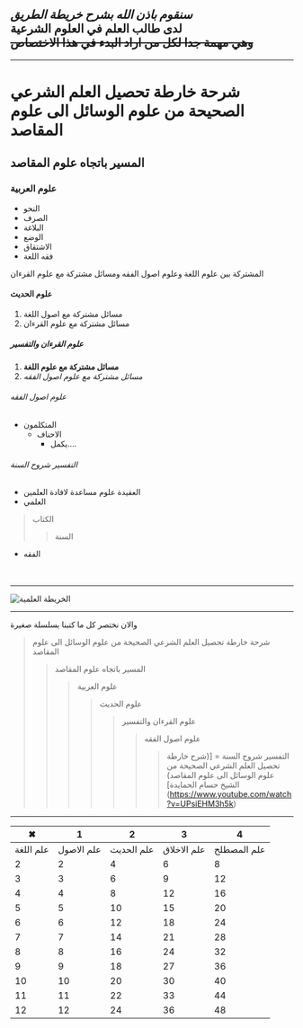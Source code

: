 
*سنقوم باذن الله بشرح خريطة الطريق* <br>لدى طالب العلم 
**في العلوم الشرعية**<br>
~~وهي مهمة جدا لكل من اراد البدء في هذا الاختصاص~~
-
___
# شرحة خارطة تحصيل العلم الشرعي الصحيحة من علوم الوسائل الى علوم المقاصد
## المسير باتجاه علوم المقاصد 
### علوم العربية 
<!--ul-->
 - النحو
 - الصرف
 - البلاغة
 - الوضع
 - الاشتقاق
 - فقه اللغة
 <p>المشتركة بين علوم اللغة وعلوم اصول الفقه ومسائل مشتركة مع علوم القرءان 
  </p>
 
 #### علوم الحديث
 <!-- ol-->
 1. مسائل مشتركة مع اصول اللغة 
 2. مسائل مشتركة مع علوم القرءان 

 ##### علوم القرءان والتفسير 
 1. **مسائل مشتركة مع علوم اللغة**
 2. *مسائل مشتركة مع علوم اصول الفقه*

 ###### علوم اصول الفقه 
 - المتكلمون
   - الاحناف 
       - يكمل....
 
 ###### التفسير شروح السنة 
 - العقيدة علوم مساعدة لافادة العلمين 
 - العلمي 
 >الكتاب 
 >> السنة
 - الفقه <br><br><br>
 ---
 <img alt="الخريطة العلمية" src="مدخل-عام-للشريعة-وعلومها-780x470.png" title="صورة العلوم الشرعية الخريطة">
 

---

<p>والان نختصر كل ما كتبنا بسلسلة صغيرة </p>

>شرحة خارطة تحصيل العلم الشرعي الصحيحة من علوم الوسائل الى علوم المقاصد
>>المسير باتجاه علوم المقاصد 
>>>علوم العربية 
>>>>علوم الحديث
>>>>>علوم القرءان والتفسير 
>>>>>> علوم اصول الفقه 
>>>>>>> التفسير شروح السنة 
=
[(شرح خارطة تحصيل العلم الشرعي الصحيحة من علوم الوسائل الى علوم المقاصد) الشيخ حسام الحمايدة]
(https://www.youtube.com/watch?v=UPsiEHM3h5k)

---
| ✖  | 1  | 2  | 3  | 4  |
|----|----|----|----|----|
| علم اللغة | علم الاصول  | علم الحديث | علم الاخلاق  | علم المصطلح  | 
| 2  | 2  | 4  | 6  | 8  | 
| 3  | 3  | 6  | 9  | 12 |
| 4  | 4  | 8  | 12 | 16 |
| 5  | 5  | 10 | 15 | 20 |
| 6  | 6  | 12 | 18 | 24 | 
| 7  | 7  | 14 | 21 | 28 | 
| 8  | 8  | 16 | 24 | 32 | 
| 9  | 9  | 18 | 27 | 36 | 
| 10 | 10 | 20 | 30 | 40 | 
| 11 | 11 | 22 | 33 | 44 | 
| 12 | 12 | 24 | 36 | 48 | 
